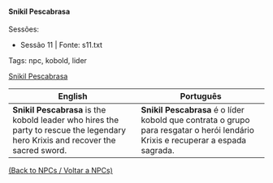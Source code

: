 
#### Snikil Pescabrasa

Sessões:  
- Sessão 11 | Fonte: s11.txt

Tags: npc, kobold, lider

[Snikil Pescabrasa](snikil_pescabrasa.png)

| English | Português |
|---------|-----------|
| **Snikil Pescabrasa** is the kobold leader who hires the party to rescue the legendary hero Krixis and recover the sacred sword. | **Snikil Pescabrasa** é o líder kobold que contrata o grupo para resgatar o herói lendário Krixis e recuperar a espada sagrada. |

[(Back to NPCs / Voltar a NPCs)](npcs_list.md)



















